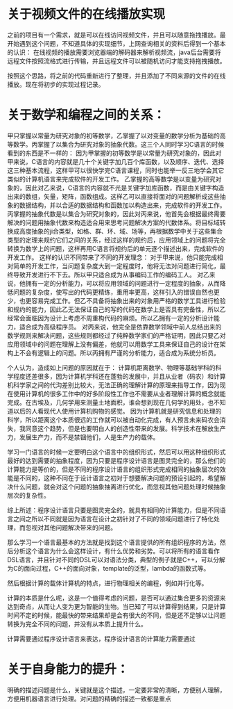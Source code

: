 # 关于视频文件的在线播放实现

之前的项目有一个需求，就是可以在线访问视频文件，并且可以随意拖拽播放。最开始遇到这个问题，不知道具体的实现细节，上网查询相关的资料后得到一个基本的认识：
在线视频的播放需要浏览器端的解码器来解析视频流，java后台需要将远程文件按照流格式进行传输，并且远程文件可以被随机访问才能支持拖拽播放。

按照这个思路，将之前的代码重新进行了整理，并且添加了不同来源的文件的在线播放。现在将初步的实现过程记录。



# 关于数学和编程之间的关系：
甲只掌握以常量为研究对象的初等数学，乙掌握了以对变量的数学分析为基础的高等数学。丙掌握了以集合为研究对象的抽象代数。这三个人同时学习C语言的时候看到的东西是不一样的：
因为甲掌握的初等数学是以常量为研究对象的，因此对甲来说，C语言的内容就是几十个关键字加几百个库函数，以及顺序、迭代、选择这三种基本流程，这样甲可以很快学完C语言课程，同时也能举一反三地学会其它类似的计算机语言来完成软件的开发工作。
乙掌握的高等数学是以变量为研究对象的，因此对乙来说，C语言的内容就不光是关键字加库函数，而是由关键字构造出来的数组，矢量，矩阵，函数组成。这样乙可以直接将面对的问题解析成这些抽象的数据结构，并以合适的数据结构和函数加以构造出来，完成软件的开发工作。
丙掌握的抽象代数是以集合为研究对象的，因此对丙来说，他首先会根据最终需要解决的问题用抽象代数来构造适合用来思考问题解决方案的代数体系。将目标域转换成高度抽象的ji合类型，如格、群、环、域、场等，再根据数学中关于这些集合类型的定理来规约它们之间的关系，经过这样的规约后，应用领域上的问题将完全转换为数学上的问题，这样再用C语言将规约后的单元逐个描述出来，完成软件的开发工作。
这样的认识不同带来了不同的开发理念：
对于甲来说，他只能完成相对简单的开发工作，当问题复杂度大到一定程度时，他将无法对问题进行简化，最终导致开发进行不下去。所以甲只适合成为从事编码工作的编码工人。
对乙来说，他拥有一定的分析能力，可以将应用领域的问题进行一定程度的抽象，从而降低问题的复杂度，使写出的代码更精练，重用率更高，这样引入的错误自然也更少，也更容易完成工作。但乙不具备将抽象出来的对象用严格的数学工具进行检验和规约的能力，因此乙无法保证自己的写的代码在数学上是否具有完备性，所以乙经常会面临因为设计上考虑不周重构代码的麻烦。所以乙拥有一定的分析设计能力，适合成为高级程序员。 
对丙来说，他完全是依靠数学领域中前人总结出来的数学规则来解决问题，这些规则都经过了纯粹数学家们的严格证明，因此只要乙对应用领域中的问题在理解上没有偏差，他就可以用数学工具来保证自己的设计在架构上不会有逻辑上的问题。所以丙拥有严谨的分析能力，适合成为系统分析员。

个人认为，造成如上问题的原因就在于：
计算机距离数学、物理等基础学科的科学程度还差很多，因为计算机学科还在蓬勃的发展中，并且从业者（码农）和计算机科学家之间的代沟差别比较大，无法正确的理解计算的原理来指导工作，因为现在使用计算机的很多工作中的好多阶段性工作也不需要从业者理解计算的概念就能完成。在古埃及，几何学用来测量土地面积，谁会想到现在几何学的用处，也不知道以后的人看现代人使用计算机购物的感觉。
因为计算机就是研究信息和处理的科学，所以距离这个本质很远的工作就可以被自动化完成，有人预言未来码农会消失，我同意这个趋势，但是也要明白人的创造性带来的发展。科学技术在解放生产力，发展生产力，而不是禁锢他们，人是生产力的载体。



学习一门语言的时候一定要明白这个语言中的组织形式，然后可以用这种组织形式最好的达到需要的抽象程度，因为只要是程序设计语言是图灵完全的，那么他们的计算能力是等价的，但是不同的程序设计语言的组织形式完成相同的抽象层次的效能是不同的，这种不同在于设计语言之初对于想要解决问题的预设引起的，希望解决什么问题，就会对这个问题的抽象抽离进行优化，而忽视其他问题处理时候抽象层次的复杂性。

综上所述：程序设计语言只要是图灵完全的，就具有相同的计算能力，但是不同语言之间之所以不同就是因为语言在设计之初针对了不同的领域问题进行了特化处理，而忽视对其他问题解决带来的问题。

那么学习一个语言最基本的方法就是找到这个语言提供的所有组织程序的方法，然后分析这个语言为什么会这样设计，有什么优势和劣势。可以将所有的语言看作DSL语言，并且针对不同的DSL可以对语法分类，典型的例子就是C++，可以分解为C的面向过程，C++的面向对象，template的泛型，lambda的函数式等。

然后根据计算的载体计算机的特点，进行物理相关的编程，例如并行化等。

计算的本质是什么呢，这是一个值得考虑的问题，是否可以通过集合更多的资源来达到奇点，从而让人变为更为智能的生物。当已知了可以计算得到结果，只是计算时间不定的时候，能最快的带来结果却是会有很大的不同，但是还不足够以让问题转换为完全不同的问题，并没有从本质上提升什么。


计算需要通过程序设计语言来表达，程序设计语言的计算能力需要通过





























# 关于自身能力的提升：
明确的描述问题是什么，关键就是这个描述，一定要非常的清晰，方便别人理解，方便用机器语言进行处理。对问题的精确的描述一致都是重点


